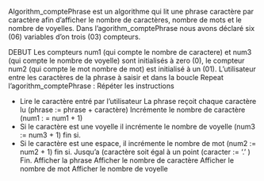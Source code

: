 Algorithm_comptePhrase est un algorithme qui lit une phrase caractère par caractère afin d’afficher le nombre de caractères, nombre de mots et le nombre de voyelles.
Dans l’agorithm_comptePhrase nous avons déclaré six (06) variables d’on trois (03) compteurs.

DEBUT
Les compteurs num1 (qui compte le nombre de caractere) et num3 (qui compte le nombre de voyelle) sont initialisés à zero (0), le compteur num2 (qui compte le mot nombre de mot) est initialisé à un (01).
L’utilisateur entre les caractères de la phrase à saisir et dans la boucle Repeat l’agorithm_comptePhrase :
Répéter les instructions
-	Lire le caractère entré par l’utilisateur 
La phrase reçoit chaque caractère lu (phrase := phrase + caractère)
Incrémente le nombre de caractère (num1 : = num1 + 1)
-	Si le caractère est une voyelle il incrémente le nombre de voyelle (num3 := num3 + 1) fin si.
-	Si le caractère est une espace, il incrémente le nombre de mot (num2 := num2 + 1) fin si.
Jusqu’a (caractère soit égal à un point (caracter := ‘.’ ) 
Fin.
Afficher la phrase
Afficher le nombre de caractère
Afficher le nombre de mot
Afficher le nombre de voyelle
